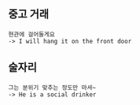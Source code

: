 
## 중고 거래
```
현관에 걸어둘게요
-> I will hang it on the front door
```

## 술자리
```
그는 분위기 맞추는 정도만 마셔~
-> He is a social drinker
```
